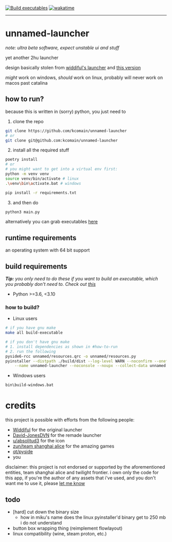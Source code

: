 [![Build executables](https://github.com/kcomain/unnamed-launcher/actions/workflows/build-executable.yml/badge.svg)](https://github.com/kcomain/unnamed-launcher/actions/workflows/build-executable.yml)
[![wakatime](https://wakatime.com/badge/github/kcomain/unnamed-launcher.svg)](https://wakatime.com/badge/github/kcomain/unnamed-launcher)
<hr>

# unnamed-launcher

*note: ultra beta software, expect unstable ui and stuff*

yet another 2hu launcher

design basically stolen from [widdiful's launcher](https://www.widdiful.co.uk/touhou.html) 
and [this version](https://github.com/David-JonesDVN/Touhou-Relauncher)

_might_ work on windows, _should_ work on linux, probably will never work on macos past catalina 

## how to run?
because this is written in (sorry) python, you just need to
1. clone the repo
```bash
git clone https://github.com/kcomain/unnamed-launcher
# or
git clone git@github.com:kcomain/unnamed-launcher
```

2. install all the required stuff
```bash
poetry install
# or
# you might want to get into a virtual env first:
python -m venv venv
source venv/bin/activate # linux
.\venv\bin\activate.bat # windows

pip install -r requirements.txt
```

3. and then do
```bash
python3 main.py
```

alternatively you can grab executables [here](https://github.com/kcomain/unnamed-launcher/releases/latest)

## runtime requirements
an operating system with 64 bit support

## build requirements
_**Tip:** you only need to do these if you want to build an executable, which you probably don't need to._
_Check out [this](https://github.com/kcomain/unnamed-launcher/releases)_
- Python >=3.6, <3.10

### how to build?
- Linux users
```bash
# if you have gnu make
make all build-executable
```

```bash
# if you don't have gnu make
# 1. install dependencies as shown in #how-to-run
# 2. run the following
pyside6-rcc unnamed/resources.qrc -o unnamed/resources.py
pyinstaller --distpath ./build/dist --log-level WARN --noconfirm --onefile \
    --name unnamed-launcher --noconsole --noupx --collect-data unnamed main.py
```

- Windows users
```bat
bin\build-windows.bat
```

# credits
this project is possible with efforts from the following people:
- [Widdiful](https://www.widdiful.co.uk) for the original launcher
- [David-JonesDVN](https://github.com/David-JonesDVN) for the remade launcher 
- [u/absolitud3](https://old.reddit.com/r/touhou/comments/3jxj3g/im_making_more_sprites/) for the icon
- [zun/team shanghai alice](https://www16.big.or.jp/~zun/) for the amazing games
- [qt/pyside](https://www.qt.io)
- you

disclaimer: this project is not endorsed or supported by the aforementioned entities, team shanghai alice and twilight
frontier. 
i own only the code for this app, if you're the author of any assets that i've used, and you don't want me to use it, 
please [let me know](mailto:me@kcomain.dev)

## todo
- [hard] cut down the binary size
  - how in miku's name does the linux pyinstaller'd binary get to 250 mb i do not understand
- button box wrapping thing (reimplement flowlayout)
- linux compatibility (wine, steam proton, etc.)
